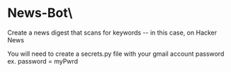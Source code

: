 # News-Bot\

Create a news digest that scans for keywords -- in this case, on Hacker News

You will need to create a secrets.py file with your gmail account password ex. password = myPwrd
